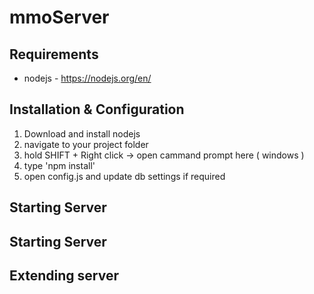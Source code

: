 # mmoServer

## Requirements
- nodejs - https://nodejs.org/en/

## Installation & Configuration
1. Download and install nodejs
2. navigate to your project folder
3. hold SHIFT + Right click -> open cammand prompt here ( windows )
4. type 'npm install'
5. open config.js and update db settings if required

## Starting Server

## Starting Server

## Extending server